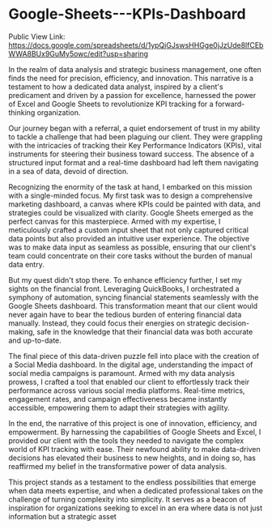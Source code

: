 # Google-Sheets---KPIs-Dashboard
Public View Link: https://docs.google.com/spreadsheets/d/1ypQjGJswsHHGge0jJzUde8lfCEbWWA8BUx9GuMy5owc/edit?usp=sharing

In the realm of data analysis and strategic business management, one often finds the need for precision, efficiency, and innovation. This narrative is a testament to how a dedicated data analyst, inspired by a client's predicament and driven by a passion for excellence, harnessed the power of Excel and Google Sheets to revolutionize KPI tracking for a forward-thinking organization.

Our journey began with a referral, a quiet endorsement of trust in my ability to tackle a challenge that had been plaguing our client. They were grappling with the intricacies of tracking their Key Performance Indicators (KPIs), vital instruments for steering their business toward success. The absence of a structured input format and a real-time dashboard had left them navigating in a sea of data, devoid of direction.

Recognizing the enormity of the task at hand, I embarked on this mission with a single-minded focus. My first task was to design a comprehensive marketing dashboard, a canvas where KPIs could be painted with data, and strategies could be visualized with clarity. Google Sheets emerged as the perfect canvas for this masterpiece. Armed with my expertise, I meticulously crafted a custom input sheet that not only captured critical data points but also provided an intuitive user experience. The objective was to make data input as seamless as possible, ensuring that our client's team could concentrate on their core tasks without the burden of manual data entry.

But my quest didn't stop there. To enhance efficiency further, I set my sights on the financial front. Leveraging QuickBooks, I orchestrated a symphony of automation, syncing financial statements seamlessly with the Google Sheets dashboard. This transformation meant that our client would never again have to bear the tedious burden of entering financial data manually. Instead, they could focus their energies on strategic decision-making, safe in the knowledge that their financial data was both accurate and up-to-date.

The final piece of this data-driven puzzle fell into place with the creation of a Social Media dashboard. In the digital age, understanding the impact of social media campaigns is paramount. Armed with my data analysis prowess, I crafted a tool that enabled our client to effortlessly track their performance across various social media platforms. Real-time metrics, engagement rates, and campaign effectiveness became instantly accessible, empowering them to adapt their strategies with agility.

In the end, the narrative of this project is one of innovation, efficiency, and empowerment. By harnessing the capabilities of Google Sheets and Excel, I provided our client with the tools they needed to navigate the complex world of KPI tracking with ease. Their newfound ability to make data-driven decisions has elevated their business to new heights, and in doing so, has reaffirmed my belief in the transformative power of data analysis.

This project stands as a testament to the endless possibilities that emerge when data meets expertise, and when a dedicated professional takes on the challenge of turning complexity into simplicity. It serves as a beacon of inspiration for organizations seeking to excel in an era where data is not just information but a strategic asset
